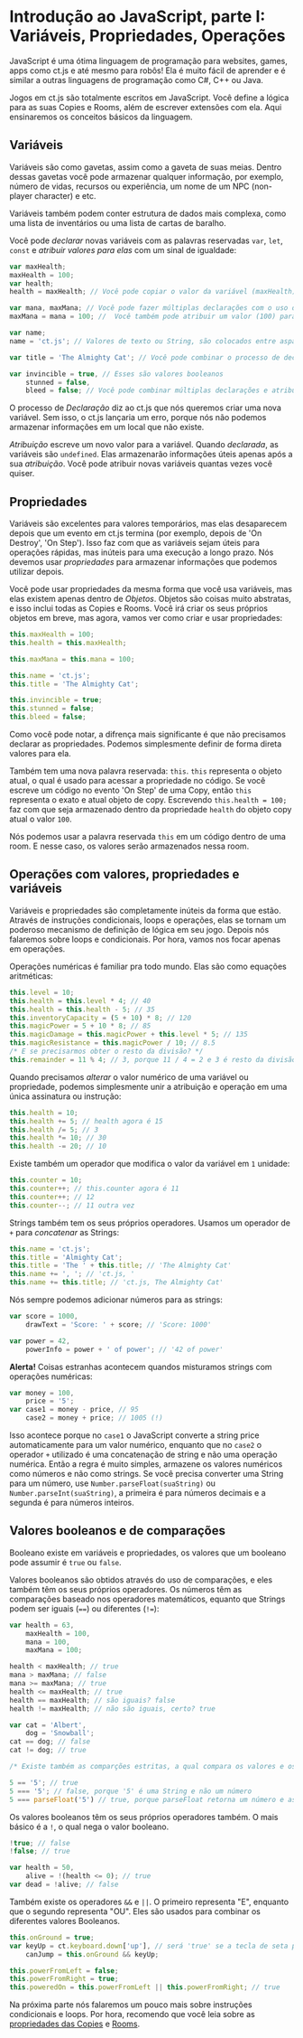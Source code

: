 # Introdução ao JavaScript, parte I: Variáveis, Propriedades, Operações

JavaScript é uma ótima linguagem de programação para websites, games, apps como ct.js e até mesmo para robôs! Ela é muito fácil de aprender e é similar a outras linguagens de programação como C#, C++ ou Java.

Jogos em ct.js são totalmente escritos em JavaScript. Você define a lógica para as suas Copies e Rooms, além de escrever extensões com ela. Aqui ensinaremos os conceitos básicos da linguagem.

## Variáveis

Variáveis são como gavetas, assim como a gaveta de suas meias. Dentro dessas gavetas você pode armazenar qualquer informação, por exemplo, número de vidas, recursos ou experiência, um nome de um NPC (non-player character) e etc. 

Variáveis também podem conter estrutura de dados mais complexa, como uma lista de inventários ou uma lista de cartas de baralho.

Você pode *declarar* novas variáveis com as palavras reservadas `var`, `let`, `const` e *atribuir valores para elas* com um sinal de igualdade: 

```js
var maxHealth;
maxHealth = 100;
var health;
health = maxHealth; // Você pode copiar o valor da variável (maxHealth) para a variável (health)

var mana, maxMana; // Você pode fazer múltiplas declarações com o uso de apenas uma única palavra reservada 'var'
maxMana = mana = 100; //  Você também pode atribuir um valor (100) para múltiplas variáveis de uma vez

var name;
name = 'ct.js'; // Valores de texto ou String, são colocados entre aspas

var title = 'The Almighty Cat'; // Você pode combinar o processo de declaração e atribuição em uma única instrução

var invincible = true, // Esses são valores booleanos
    stunned = false,
    bleed = false; // Você pode combinar múltiplas declarações e atribuições com o uso da vírgula!
```

O processo de *Declaração* diz ao ct.js que nós queremos criar uma nova variável. Sem isso, o ct.js lançaria um erro, porque nós não podemos armazenar informações em um local que não existe.

*Atribuição* escreve um novo valor para a variável. Quando *declarada*, as variáveis são `undefined`. Elas armazenarão informações úteis apenas após a sua *atribuição*. Você pode atribuir novas variáveis quantas vezes você quiser.

## Propriedades

Variáveis são excelentes para valores temporários, mas elas desaparecem depois que um evento em ct.js termina (por exemplo, depois de 'On Destroy', 'On Step'). Isso faz com que as variáveis sejam úteis para operações rápidas, mas inúteis para uma execução a longo prazo. Nós devemos usar *propriedades* para armazenar informações que podemos utilizar depois.

Você pode usar propriedades da mesma forma que você usa variáveis, mas elas existem apenas dentro de *Objetos*. Objetos são coisas muito abstratas, e isso inclui todas as Copies e Rooms. Você irá criar os seus próprios objetos em breve, mas agora, vamos ver como criar e usar propriedades: 

```js
this.maxHealth = 100;
this.health = this.maxHealth;

this.maxMana = this.mana = 100;

this.name = 'ct.js';
this.title = 'The Almighty Cat';

this.invincible = true;
this.stunned = false;
this.bleed = false;
```

Como você pode notar, a difrença mais significante é que não precisamos declarar as propriedades. Podemos simplesmente definir de forma direta valores para ela.

Também tem uma nova palavra reservada: `this`. `this` representa o objeto atual, o qual é usado para acessar a propriedade no código. Se você escreve um código no evento 'On Step' de uma Copy, então `this` representa o exato e atual objeto de copy. Escrevendo `this.health = 100;` faz com que seja armazenado dentro da propriedade `health` do objeto copy atual o valor `100`.

Nós podemos usar a palavra reservada `this` em um código dentro de uma room. E nesse caso, os valores serão armazenados nessa room.

## Operações com valores, propriedades e variáveis

Variáveis e propriedades são completamente inúteis da forma que estão. Através de instruções condicionais, loops e operações, elas se tornam um poderoso mecanismo de definição de lógica em seu jogo. Depois nós falaremos sobre loops e condicionais. Por hora, vamos nos focar apenas em operações.

Operações numéricas é familiar pra todo mundo. Elas são como equações aritméticas: 

```js
this.level = 10;
this.health = this.level * 4; // 40
this.health = this.health - 5; // 35
this.inventoryCapacity = (5 + 10) * 8; // 120
this.magicPower = 5 + 10 * 8; // 85
this.magicDamage = this.magicPower + this.level * 5; // 135
this.magicResistance = this.magicPower / 10; // 8.5
/* E se precisarmos obter o resto da divisão? */
this.remainder = 11 % 4; // 3, porque 11 / 4 = 2 e 3 é resto da divisão;
```

Quando precisamos *alterar* o valor numérico de uma variável ou propriedade, podemos simplesmente unir a atribuição e operação em uma única assinatura ou instrução:

```js
this.health = 10;
this.health += 5; // health agora é 15
this.health /= 5; // 3
this.health *= 10; // 30
this.health -= 20; // 10
```

Existe também um operador que modifica o valor da variável em `1` unidade:

```js
this.counter = 10;
this.counter++; // this.counter agora é 11
this.counter++; // 12
this.counter--; // 11 outra vez
```

Strings também tem os seus próprios operadores. Usamos um operador de `+` para *concatenar* as Strings: 

```js
this.name = 'ct.js';
this.title = 'Almighty Cat';
this.title = 'The ' + this.title; // 'The Almighty Cat'
this.name += ', '; // 'ct.js, '
this.name += this.title; // 'ct.js, The Almighty Cat'
```

Nós sempre podemos adicionar números para as strings:

```js
var score = 1000,
    drawText = 'Score: ' + score; // 'Score: 1000'

var power = 42,
    powerInfo = power + ' of power'; // '42 of power'
```

**Alerta!** Coisas estranhas acontecem quandos misturamos strings com operações numéricas: 

```js
var money = 100,
    price = '5';
var case1 = money - price, // 95
    case2 = money + price; // 1005 (!)
```

Isso acontece porque no `case1` o JavaScript converte a string price automaticamente para um valor numérico, enquanto que no `case2` o operador `+` utilizado é uma concatenação de string e não uma operação numérica. Então a regra é muito simples, armazene os valores numéricos como números e não como strings. Se você precisa converter uma String para um número, use `Number.parseFloat(suaString)` ou `Number.parseInt(suaString)`, a primeira é para números decimais e a segunda é para números inteiros.

## Valores booleanos e de comparações

Booleano existe em variáveis e propriedades, os valores que um booleano pode assumir é `true` ou `false`.

Valores booleanos são obtidos através do uso de comparações, e eles também têm os seus próprios operadores. Os números têm as comparações baseado nos operadores matemáticos, equanto que Strings podem ser iguais (`==`) ou diferentes (`!=`):

```js
var health = 63,
    maxHealth = 100,
    mana = 100,
    maxMana = 100;

health < maxHealth; // true
mana > maxMana; // false
mana >= maxMana; // true
health <= maxHealth; // true
health == maxHealth; // são iguais? false
health != maxHealth; // não são iguais, certo? true

var cat = 'Albert',
    dog = 'Snowball';
cat == dog; // false
cat != dog; // true

/* Existe também as comparções estritas, a qual compara os valores e os tipos das variáveis*/

5 == '5'; // true
5 === '5'; // false, porque '5' é uma String e não um número
5 === parseFloat('5') // true, porque parseFloat retorna um número e assim, 5 é igual a 5
```

Os valores booleanos têm os seus próprios operadores também. O mais básico é a `!`, o qual nega o valor booleano.

```js An '!' operator
!true; // false
!false; // true

var health = 50,
    alive = !(health <= 0); // true
var dead = !alive; // false
```

Também existe os operadores `&&` e `||`. O primeiro representa "E", enquanto que o segundo representa "OU". Eles são usados para combinar os diferentes valores Booleanos.

```js Use of '&&' and '||'
this.onGround = true;
var keyUp = ct.keyboard.down['up'], // será 'true' se a tecla de seta para cima for pressionada
    canJump = this.onGround && keyUp;

this.powerFromLeft = false;
this.powerFromRight = true;
this.poweredOn = this.powerFromLeft || this.powerFromRight; // true
```

Na próxima parte nós falaremos um pouco mais sobre instruções condicionais e loops. Por hora, recomendo que você leia sobre as [propriedades das Copies](ct.templates.html) e [Rooms](ct.rooms.html).
